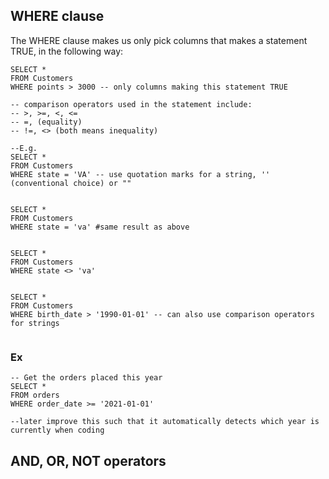 ## WHERE clause
The WHERE clause makes us only pick columns that makes a statement TRUE, in the following way: 
```mysql
SELECT *
FROM Customers
WHERE points > 3000 -- only columns making this statement TRUE

-- comparison operators used in the statement include:
-- >, >=, <, <=
-- =, (equality)
-- !=, <> (both means inequality) 

--E.g.
SELECT *
FROM Customers
WHERE state = 'VA' -- use quotation marks for a string, '' (conventional choice) or ""


SELECT *
FROM Customers
WHERE state = 'va' #same result as above


SELECT *
FROM Customers
WHERE state <> 'va'


SELECT *
FROM Customers
WHERE birth_date > '1990-01-01' -- can also use comparison operators for strings
 
```

### Ex 
```mysql
-- Get the orders placed this year
SELECT *
FROM orders
WHERE order_date >= '2021-01-01'

--later improve this such that it automatically detects which year is currently when coding
```

## AND, OR, NOT operators
